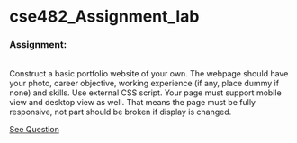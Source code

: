 # cse482_Assignment_lab

<h3>Assignment: </h3> <br>
Construct a basic portfolio website of your own. The webpage should have your photo, career objective, working experience (if any, place dummy if none) and skills. Use external CSS script. Your page must support mobile view and desktop view as well. That means the page must be fully responsive, not part should be broken if display is changed. <br>

<a href="https://nsuer.top/cse/482/assignment.php"> See Question</a>
